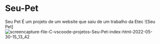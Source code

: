 # Seu-Pet
Seu Pet  É um projeto de um website que saiu de um trabalho da Etec
![Seu Pet]
![screencapture-file-C-vscoode-projetos-Seu-Pet-index-html-2022-05-30-15_13_42](https://user-images.githubusercontent.com/86318311/171044999-5bc6cf2e-315e-4057-af60-54ecdffd0f1e.png)
